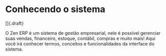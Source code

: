 # Conhecendo o sistema

[]{.draft}

O Zen ERP é um sistema de gestão empresarial, nele é possível gerenciar suas vendas, financeiro, estoque, contábil, compras e muito mais! Aqui você irá conhecer termos, conceitos e funcionalidades da interface do sistema.